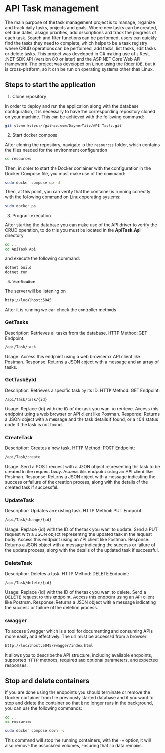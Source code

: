 # API Task management

The main purpose of the task management project is to manage, organize and track daily tasks, projects and goals. Where new tasks can be created, set due dates, assign priorities, add descriptions and track the progress of each task. Search and filter functions can be performed, users can quickly find the tasks they need to complete, which helps to be a task registry where CRUD operations can be performed, add tasks, list tasks, edit tasks or delete tasks. This project was developed in C# making use of a Rest. .NET SDK API (version 8.0 or later) and the ASP.NET Core Web API framework. The project was developed on Linux using the Rider IDE, but it is cross-platform, so it can be run on operating systems other than Linux.

## Steps to start the application

1. Clone repository

In order to deploy and run the application along with the database configuration, it is necessary to have the corresponding repository cloned on your machine. This can be achieved with the following command:

```bash
git clone https://github.com/DaynorTito/API-Tasks.git
```

2. Start docker compose 

After cloning the repository, navigate to the `resources` folder, which contains the files needed for the environment configuration

```bash
cd resources
```

Then, in order to start the Docker container with the configuration in the Docker Compose file, you must make use of the command:

```bash
sudo docker compose up -d
```

Then, at this point, you can verify that the container is running correctly with the following command on Linux operating systems:

```bash
sudo docker ps
```

3. Program execution

After starting the database you can make use of the API driver to verify the CRUD operation, to do this you must be located in the **ApiTask.Api** directory 

```bash
cd ..
cd ApiTask.Api
```

and execute the following command:

```bash
dotnet build
dotnet run
```

4. Verification

The server will be listening on 

```bash
http://localhost:5045
```

After it is running we can check the controller methods

### GetTasks
Description: Retrieves all tasks from the database.
HTTP Method: GET
Endpoint: 

```bash
/api/Task/task
```
Usage: Access this endpoint using a web browser or API client like Postman.
Response: Returns a JSON object with a message and an array of tasks.

### GetTaskById
Description: Retrieves a specific task by its ID.
HTTP Method: GET
Endpoint: 

```bash
/api/Task/task/{id}
```
Usage: Replace {id} with the ID of the task you want to retrieve. Access this endpoint using a web browser or API client like Postman.
Response: Returns a JSON object with a message and the task details if found, or a 404 status code if the task is not found.

### CreateTask
Description: Creates a new task.
HTTP Method: POST
Endpoint: 

```bash
/api/Task/create
```
Usage: Send a POST request with a JSON object representing the task to be created in the request body. Access this endpoint using an API client like Postman.
Response: Returns a JSON object with a message indicating the success or failure of the creation process, along with the details of the created task if successful.

### UpdateTask
Description: Updates an existing task.
HTTP Method: PUT
Endpoint: 

```bash
/api/Task/change/{id}
```
Usage: Replace {id} with the ID of the task you want to update. Send a PUT request with a JSON object representing the updated task in the request body. Access this endpoint using an API client like Postman.
Response: Returns a JSON object with a message indicating the success or failure of the update process, along with the details of the updated task if successful.

### DeleteTask
Description: Deletes a task.
HTTP Method: DELETE
Endpoint: 

```bash
/api/Task/delete/{id}
```

Usage: Replace {id} with the ID of the task you want to delete. Send a DELETE request to this endpoint. Access this endpoint using an API client like Postman.
Response: Returns a JSON object with a message indicating the success or failure of the deletion process.

### swagger

To access Swagger which is a tool for documenting and consuming APIs more easily and effectively. The url must be accessed from a browser:

```bash
http://localhost:5045/swagger/index.html
```

It allows you to describe the API structure, including available endpoints, supported HTTP methods, required and optional parameters, and expected responses.


## Stop and delete containers
If you are done using the endpoints you should terminate or remove the Docker container from the previously started database and if you want to stop and delete the container so that it no longer runs in the background, you can use the following commands:


```bash
cd ..
cd resources
```

```bash
sudo docker compose down -v
```
This command will stop the running containers, with the `-v` option, it will also remove the associated volumes, ensuring that no data remains.



